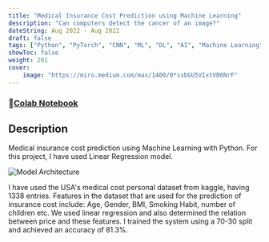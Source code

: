 ```yaml
---
title: "Medical Insurance Cost Prediction using Machine Learning"
description: "Can computers detect the cancer of an image?"
dateString: Aug 2022 - Aug 2022
draft: false
tags: ["Python", "PyTorch", "CNN", "ML", "DL", "AI", "Machine Learning"]
showToc: false
weight: 201
cover:
    image: "https://miro.medium.com/max/1400/0*ssbGU5VIxtVB6NrF"
--- 
```

### 🔗[Colab Notebook](https://colab.research.google.com/github/charanhu/Medical-Insurance-Cost-Prediction/blob/master/Medical-Insurance-Cost-Prediction.ipynb)

## Description
Medical insurance cost prediction using Machine Learning with Python. For this project, I have used Linear Regression model.

![Model Architecture](https://miro.medium.com/max/1400/0*ssbGU5VIxtVB6NrF)

I have used the USA's medical cost personal dataset from kaggle, having 1338 entries. Features in the dataset that are used for the prediction of insurance cost include: Age, Gender, BMI, Smoking Habit, number of children etc. We used linear regression and also determined the relation between price and these features. I trained the system using a 70-30 split and achieved an accuracy of 81.3%.